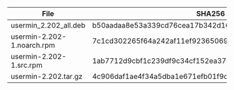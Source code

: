 | File | SHA256 Checksum |
| ---- | ------------ |
| usermin_2.202_all.deb | b50aadaa8e53a339cd76cea17b342d16baac7bcde942dad82f679169d91a0554 |
| usermin-2.202-1.noarch.rpm | 7c1cd302265f64a242af11ef923650696e3ada12edafddbc737792b1f3384644 |
| usermin-2.202-1.src.rpm | 1ab7712d9cbf1c239df9c34cf152ea373bcaa8772e3b943d137b4ec2adb171eb |
| usermin-2.202.tar.gz | 4c906daf1ae4f34a5dba1e671efb01f9d26aec540f262af29d4c3cefc70faff4 |
